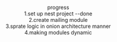 <p align="center">
  progress</br>
  1.set up nest project --done</br>
  2.create mailing module</br>
  3.sprate logic in onion architecture manner</br>
  4.making modules dynamic</br>
</p>

